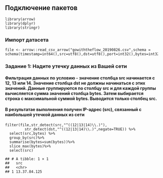 ## Подключение пакетов

    library(arrow)
    library(dplyr)
    library(stringr)

### Импорт датасета

    file <- arrow::read_csv_arrow("gowiththeflow_20190826.csv",schema = schema(timestamp=int64(),src=utf8(),dst=utf8(),port=int32(),bytes=int32()))

### Задание 1: Надите утечку данных из Вашей сети

#### Фильтрация данных по условию - значение столбца src начинается с 12, 13 или 14. Значение столбца dst не должны начинаться с этих значений. Данные группируются по столбцу src и для каждой группы вычисляется сумма значений столбца bytes. Затем выбирается строка с максимальной суммой bytes. Выводится только столбец src. 
#### В результатае выполнения получен IP-адрес (src), связанный с наибольшей утечкой данных из сети


    filter(file,str_detect(src,"^((12|13|14)\\.)"),
             str_detect(dst,"^((12|13|14)\\.)",negate=TRUE)) %>% 
      select(src,bytes) %>%
      group_by(src)%>% 
      summarise(bytes=sum(bytes))%>%
      slice_max(bytes)%>%
      select(src)

    ## # A tibble: 1 × 1
    ##   src         
    ##   <chr>       
    ## 1 13.37.84.125